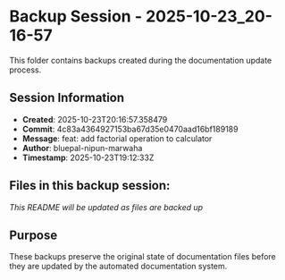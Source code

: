 # Backup Session - 2025-10-23_20-16-57

This folder contains backups created during the documentation update process.

## Session Information
- **Created**: 2025-10-23T20:16:57.358479
- **Commit**: 4c83a4364927153ba67d35e0470aad16bf189189
- **Message**: feat: add factorial operation to calculator
- **Author**: bluepal-nipun-marwaha
- **Timestamp**: 2025-10-23T19:12:33Z

## Files in this backup session:
*This README will be updated as files are backed up*

## Purpose
These backups preserve the original state of documentation files before they are updated by the automated documentation system.

